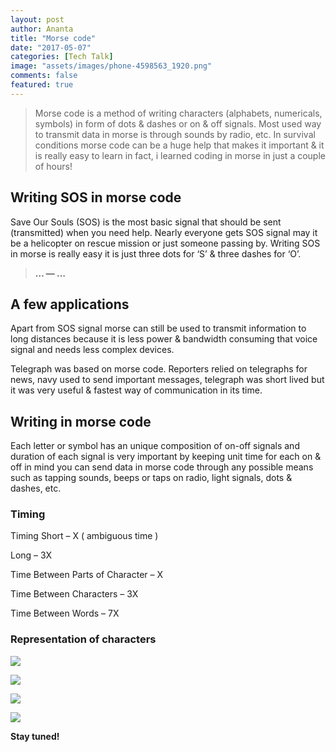 ```yaml
---
layout: post
author: Ananta
title: "Morse code"
date: "2017-05-07"
categories: [Tech Talk]
image: "assets/images/phone-4598563_1920.png"
comments: false
featured: true
---
```


> Morse code is a method of writing characters (alphabets, numericals, symbols) in form of dots & dashes or on & off signals. Most used way to transmit data in morse is through sounds by radio, etc. In survival conditions morse code can be a huge help that makes it important & it is really easy to learn in fact, i learned coding in morse in just a couple of hours!

## Writing SOS in morse code

Save Our Souls (SOS) is the most basic signal that should be sent (transmitted) when you need help. Nearly everyone gets SOS signal may it be a helicopter on rescue mission or just someone passing by. Writing SOS in morse is really easy it is just three dots for ‘S’ & three dashes for ‘O’.

> **… — …**

## A few applications

Apart from SOS signal morse can still be used to transmit information to long distances because it is less power & bandwidth consuming that voice signal and needs less complex devices.

Telegraph was based on morse code. Reporters relied on telegraphs for news, navy used to send important messages, telegraph was short lived but it was very useful & fastest way of communication in its time.

## Writing in morse code

Each letter or symbol has an unique composition of on-off signals and duration of each signal is very important by keeping unit time for each on & off in mind you can send data in morse code through any possible means such as tapping sounds, beeps or taps on radio, light signals, dots & dashes, etc.

### Timing

Timing Short – X ( ambiguous time )

Long – 3X

Time Between Parts of Character – X

Time Between Characters – 3X

Time Between Words – 7X

### Representation of characters

![](/assets/images/Screenshot_2017-02-27-10-51-39-2-317x1024-3.png)

![](/assets/images/Screenshot_2017-02-27-10-51-51-2-298x1024-3.png)

![](/assets/images/Screenshot_2017-02-27-10-51-39-1-267x1024-6.png)

![](/assets/images/Screenshot_2017-02-27-10-51-51-1-290x1024-3.png)

**Stay tuned!**
